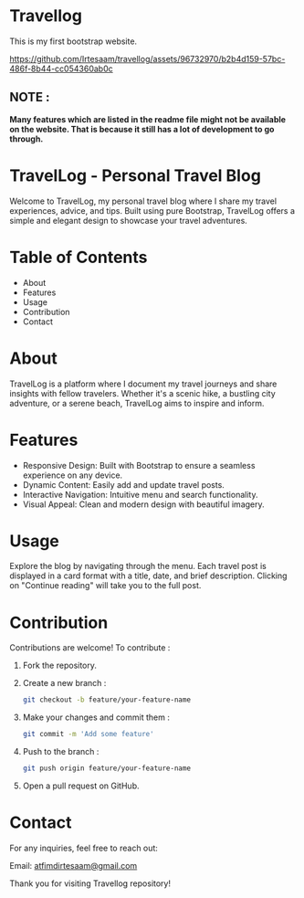 # Travellog
This is my first bootstrap website.

https://github.com/Irtesaam/travellog/assets/96732970/b2b4d159-57bc-486f-8b44-cc054360ab0c

<h2>NOTE :</h2> 
<b>Many features which are listed in the readme file might not be available on the website. That is because it still has a lot of development to go through.</b>

<h1>TravelLog - Personal Travel Blog</h1>
Welcome to TravelLog, my personal travel blog where I share my travel experiences, advice, and tips. Built using pure Bootstrap, TravelLog offers a simple and elegant design to showcase your travel adventures.


<h1>Table of Contents</h1>
<ul>
<li>About</li>
<li>Features</li>
<li>Usage</li>
<li>Contribution</li>
<li>Contact</li>
</ul>

<h1>About</h1>
<p>TravelLog is a platform where I document my travel journeys and share insights with fellow travelers. Whether it's a scenic hike, a bustling city adventure, or a serene beach, TravelLog aims to inspire and inform.</p>

<h1>Features</h1>
<ul>
<li>Responsive Design: Built with Bootstrap to ensure a seamless experience on any device.</li>
<li>Dynamic Content: Easily add and update travel posts.</li>
<li>Interactive Navigation: Intuitive menu and search functionality.</li>
<li>Visual Appeal: Clean and modern design with beautiful imagery.</li>
</ul>

<h1>Usage</h1>
<p>Explore the blog by navigating through the menu. Each travel post is displayed in a card format with a title, date, and brief description. Clicking on "Continue reading" will take you to the full post.</p>

<h1>Contribution</h1>
<p>Contributions are welcome! To contribute :</p>

1. Fork the repository.
2. Create a new branch :

    ```bash
    git checkout -b feature/your-feature-name
    ```

3. Make your changes and commit them :

    ```bash
    git commit -m 'Add some feature'
    ```

4. Push to the branch :

    ```bash
    git push origin feature/your-feature-name
    ```

5. Open a pull request on GitHub.


<h1>Contact</h1>
For any inquiries, feel free to reach out:

Email: atfimdirtesaam@gmail.com

Thank you for visiting Travellog repository!
